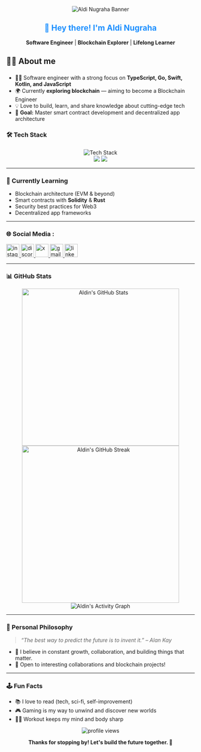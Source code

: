 <p align="center">
  <img src="https://capsule-render.vercel.app/api?type=waving&color=0:b9dfff,100:0c8ce9&height=180&section=header&text=Aldi%20Nugraha&fontSize=42&fontColor=ffffff&animation=twinkling" alt="Aldi Nugraha Banner"/>
</p>

<h2 align="center" style="color:#1e90ff;">👋 Hey there! I'm Aldi Nugraha</h2>
<p align="center">
  <b>Software Engineer</b> | <b>Blockchain Explorer</b> | <b>Lifelong Learner</b>
</p>

###

<h2 align="left">👩‍💻 About me</h2>

###

- 🧑‍💻 Software engineer with a strong focus on <b>TypeScript, Go, Swift, Kotlin, and JavaScript</b>
- 🌍 Currently <b>exploring blockchain</b> — aiming to become a Blockchain Engineer
- 💡 Love to build, learn, and share knowledge about cutting-edge tech
- 🎯 <b>Goal:</b> Master smart contract development and decentralized app architecture

###

### 🛠️ Tech Stack

###

<p align="center">
  <img src="https://skillicons.dev/icons?i=typescript,js,go,swift,kotlin,nodejs,react,solidity,git,nuxt,next,remix,vue,svelte,nest" alt="Tech Stack" /><br>
  <img src="https://img.shields.io/badge/-Web3-31C48D?logo=ethereum&logoColor=white" />
  <img src="https://img.shields.io/badge/-Blockchain-4B0082?style=flat-square" />
</p>

---

### 🔭 Currently Learning

- Blockchain architecture (EVM & beyond)
- Smart contracts with <b>Solidity</b> & <b>Rust</b>
- Security best practices for Web3
- Decentralized app frameworks

---

###

<h3 align="left">🌐   Social Media :</h3>

<div align="left">
    <a
        href="https://instagram.com/aldngrha"
        target="_blank"
        rel="noopener noreferrer"
    >
        <img
            src="https://img.shields.io/static/v1?message=Instagram&logo=instagram&label=&color=E4405F&logoColor=white&labelColor=&style=for-the-badge"
            height="35"
            alt="instagram logo"
        />
    </a>
    <a
        href="https://discord.com/users/268245078420619264"
        target="_blank"
        rel="noopener noreferrer"
    >
        <img
            src="https://img.shields.io/static/v1?message=Discord&logo=discord&label=&color=7289DA&logoColor=white&labelColor=&style=for-the-badge"
            height="35"
            alt="discord logo"
        />
    </a>
    <a
        href="https://x.com/kulidigitall"
        target="_blank"
        rel="noopener noreferrer"
    >
      <img src="https://img.shields.io/badge/-X-000000?logo=x&logoColor=white&style=for-the-badge" height="35" alt="x"/>
    </a>
    <a href="mailto:aldi.nugrahatk@gmail.com">
        <img
            src="https://img.shields.io/static/v1?message=Gmail&logo=gmail&label=&color=D14836&logoColor=white&labelColor=&style=for-the-badge"
            height="35"
            alt="gmail logo"
        />
    </a>
    <a
        href="https://linkedin.com/in/aldngrha"
        target="_blank"
        rel="noopener noreferrer"
    >
        <img
            src="https://img.shields.io/static/v1?message=LinkedIn&logo=linkedin&label=&color=0077B5&logoColor=white&labelColor=&style=for-the-badge"
            height="35"
            alt="linkedin logo"
        />
    </a>
</div>

---

### 📊 GitHub Stats

<p align="center">
  <img src="https://github-readme-stats.vercel.app/api?username=aldngrha&show_icons=true&theme=radical" alt="Aldin's GitHub Stats" width="420"/>
  <img src="https://github-readme-streak-stats.herokuapp.com/?user=aldngrha&theme=radical" alt="Aldin's GitHub Streak" width="420"/>
  <br>
  <img src="https://github-readme-activity-graph.vercel.app/graph?username=aldngrha&theme=react-dark" alt="Aldin's Activity Graph"/>
</p>

---

### 🌱 Personal Philosophy

> <i>“The best way to predict the future is to invent it.” – Alan Kay</i>

- 🧠 I believe in constant growth, collaboration, and building things that matter.
- 🤝 Open to interesting collaborations and blockchain projects!

---

### 🕹️ Fun Facts

- 📚 I love to read (tech, sci-fi, self-improvement)
- 🎮 Gaming is my way to unwind and discover new worlds
- 🏋️‍♂️ Workout keeps my mind and body sharp

<p align="center">
  <img src="https://komarev.com/ghpvc/?username=aldngrha&label=Profile%20views&color=0e75b6&style=flat" alt="profile views"/>
</p>

<p align="center">
  <b>Thanks for stopping by! Let's build the future together. 🚀</b>
</p>

